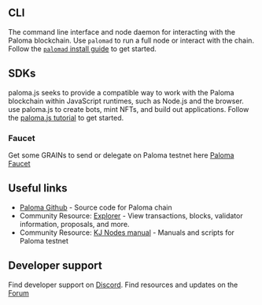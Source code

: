 ## CLI

The command line interface and node daemon for interacting with the Paloma blockchain. Use `palomad` to run a full node or interact with the chain. Follow the [`palomad` install guide](../palomad/install-palomad) to get started.

## SDKs

paloma.js seeks to provide a compatible way to work with the Paloma blockchain within JavaScript runtimes, such as Node.js and the browser. use paloma.js to create bots, mint NFTs, and build out applications. Follow the [paloma.js tutorial](../paloma-js/getting-started.md) to get started.

<!--- Use paloma.py ... ---> 

<!--- ## Testnet

Set up your own blockchain testnet in less than a minute. `paloma-testnet-10` is a testnet environment of the Paloma blockchain, complete with a functional validator set and block creation. Visit the [palomain testnet guide](../palomain/using-palomain-testnet) to get started.
--->

### Faucet
Get some GRAINs to send or delegate on Paloma testnet here [Paloma Faucet](https://faucet.palomaswap.com/)

## Useful links
- [Paloma Github](https://github.com/palomachain) - Source code for Paloma chain
- Community Resource: [Explorer](https://paloma.explorers.guru/) - View transactions, blocks, validator information, proposals, and more.
- Community Resource: [KJ Nodes manual](https://github.com/kj89/testnet_manuals/tree/main/paloma) - Manuals and scripts for Paloma testnet

## Developer support
    
Find developer support on [Discord](https://discord.gg/tNqkNHvVNc).
Find resources and updates on the [Forum](https://forum.palomachain.com/)
    
<!---## Wallet Provider and Templates

Wallet Provider makes it easy to connect a React-based web app to Paloma Station. 
Follow the [Wallet Provider tutorial](../wallet-provider/wallet-provider-tutorial.md) to get started. ---> 
    

